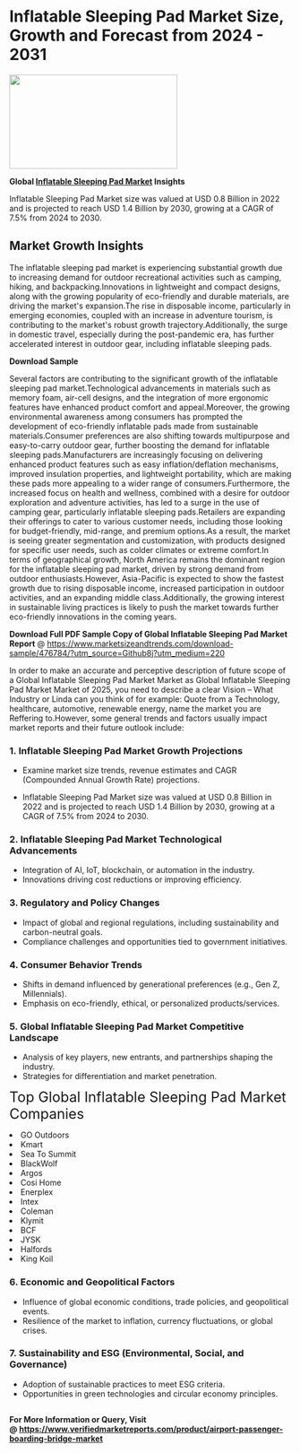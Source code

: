 <H1>Inflatable Sleeping Pad Market Size, Growth and Forecast from 2024 - 2031</H1><img class="aligncenter size-medium wp-image-584254" src="https://thirdeyenews.in/wp-content/uploads/2024/09/Global-Market-Research-300x168.jpeg" alt="" width="300" height="168" /><p><strong>Global&nbsp;<a href="https://www.marketsizeandtrends.com/download-sample/476784/?utm_source=Github8j?utm_medium=220">Inflatable Sleeping Pad Market</a> Insights</strong></p><p>Inflatable Sleeping Pad Market size was valued at USD 0.8 Billion in 2022 and is projected to reach USD 1.4 Billion by 2030, growing at a CAGR of 7.5% from 2024 to 2030.</p><p><h2>Market Growth Insights</h2> <p>The inflatable sleeping pad market is experiencing substantial growth due to increasing demand for outdoor recreational activities such as camping, hiking, and backpacking.Innovations in lightweight and compact designs, along with the growing popularity of eco-friendly and durable materials, are driving the market's expansion.The rise in disposable income, particularly in emerging economies, coupled with an increase in adventure tourism, is contributing to the market's robust growth trajectory.Additionally, the surge in domestic travel, especially during the post-pandemic era, has further accelerated interest in outdoor gear, including inflatable sleeping pads.</p> <p><strong>Download Sample</strong></p> <p>Several factors are contributing to the significant growth of the inflatable sleeping pad market.Technological advancements in materials such as memory foam, air-cell designs, and the integration of more ergonomic features have enhanced product comfort and appeal.Moreover, the growing environmental awareness among consumers has prompted the development of eco-friendly inflatable pads made from sustainable materials.Consumer preferences are also shifting towards multipurpose and easy-to-carry outdoor gear, further boosting the demand for inflatable sleeping pads.Manufacturers are increasingly focusing on delivering enhanced product features such as easy inflation/deflation mechanisms, improved insulation properties, and lightweight portability, which are making these pads more appealing to a wider range of consumers.Furthermore, the increased focus on health and wellness, combined with a desire for outdoor exploration and adventure activities, has led to a surge in the use of camping gear, particularly inflatable sleeping pads.Retailers are expanding their offerings to cater to various customer needs, including those looking for budget-friendly, mid-range, and premium options.As a result, the market is seeing greater segmentation and customization, with products designed for specific user needs, such as colder climates or extreme comfort.In terms of geographical growth, North America remains the dominant region for the inflatable sleeping pad market, driven by strong demand from outdoor enthusiasts.However, Asia-Pacific is expected to show the fastest growth due to rising disposable income, increased participation in outdoor activities, and an expanding middle class.Additionally, the growing interest in sustainable living practices is likely to push the market towards further eco-friendly innovations in the coming years.<p><span class=""><strong>Download Full PDF Sample Copy of Global Inflatable Sleeping Pad Market Report</strong> @ <a href="https://www.marketsizeandtrends.com/download-sample/476784/?utm_source=Github8j?utm_medium=220" target="_blank">https://www.marketsizeandtrends.com/download-sample/476784/?utm_source=Github8j?utm_medium=220</a></span></p><p>In order to make an accurate and perceptive description of future scope of a Global&nbsp;Inflatable Sleeping Pad Market Market as Global&nbsp;Inflatable Sleeping Pad Market Market of 2025, you need to describe a clear Vision &ndash; What Industry or Linda can you think of for example: Quote from a Technology, healthcare, automotive, renewable energy, name the market you are Reffering to.However, some general trends and factors usually impact market reports and their future outlook include:</p><h3>1.&nbsp;<strong>Inflatable Sleeping Pad Market Growth Projections</strong></h3><ul><li>Examine market size trends, revenue estimates and CAGR (Compounded Annual Growth Rate) projections.</li><li><p>Inflatable Sleeping Pad Market size was valued at USD 0.8 Billion in 2022 and is projected to reach USD 1.4 Billion by 2030, growing at a CAGR of 7.5% from 2024 to 2030.</p></li></ul><h3>2.&nbsp;<strong>Inflatable Sleeping Pad Market Technological Advancements</strong></h3><ul><li>Integration of AI, IoT, blockchain, or automation in the industry.</li><li>Innovations driving cost reductions or improving efficiency.</li></ul><h3>3.&nbsp;<strong>Regulatory and Policy Changes</strong></h3><ul><li>Impact of global and regional regulations, including sustainability and carbon-neutral goals.</li><li>Compliance challenges and opportunities tied to government initiatives.</li></ul><h3>4.&nbsp;<strong>Consumer Behavior Trends</strong></h3><ul><li>Shifts in demand influenced by generational preferences (e.g., Gen Z, Millennials).</li><li>Emphasis on eco-friendly, ethical, or personalized products/services.</li></ul><h3>5.&nbsp;<strong>Global Inflatable Sleeping Pad Market Competitive Landscape</strong></h3><ul><li>Analysis of key players, new entrants, and partnerships shaping the industry.</li><li>Strategies for differentiation and market penetration.</li></ul><p data-pm-slice="1 1 []"><span style="color: inherit; font-family: inherit; font-size: 25px;">Top Global Inflatable Sleeping Pad Market Companies</span></p><div class="" data-test-id=""><p><li>GO Outdoors</li><li> Kmart</li><li> Sea To Summit</li><li> BlackWolf</li><li> Argos</li><li> Cosi Home</li><li> Enerplex</li><li> Intex</li><li> Coleman</li><li> Klymit</li><li> BCF</li><li> JYSK</li><li> Halfords</li><li> King Koil</li></p></div><h3>6.&nbsp;<strong>Economic and Geopolitical Factors</strong></h3><ul><li>Influence of global economic conditions, trade policies, and geopolitical events.</li><li>Resilience of the market to inflation, currency fluctuations, or global crises.</li></ul><h3>7.&nbsp;<strong>Sustainability and ESG (Environmental, Social, and Governance)</strong></h3><ul><li>Adoption of sustainable practices to meet ESG criteria.</li><li>Opportunities in green technologies and circular economy principles.</li></ul><h2><strong style="font-size: 14px;">For More Information or Query, Visit @&nbsp;</strong><a style="background-color: #ffffff; font-size: 14px;" href="https://www.marketsizeandtrends.com/report/inflatable-sleeping-pad-market/" target="_blank">https://www.verifiedmarketreports.com/product/airport-passenger-boarding-bridge-market</a></h2>